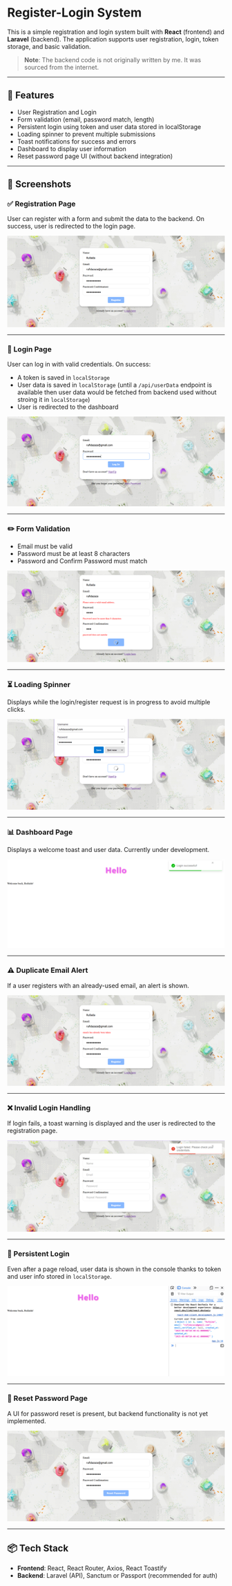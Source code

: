 # Register-Login System

This is a simple registration and login system built with **React** (frontend) and **Laravel** (backend). The application supports user registration, login, token storage, and basic validation.
>**Note**: The backend code is not originally written by me. It was sourced from the internet.
---

## 🔧 Features

- User Registration and Login
- Form validation (email, password match, length)
- Persistent login using token and user data stored in localStorage
- Loading spinner to prevent multiple submissions
- Toast notifications for success and errors
- Dashboard to display user information
- Reset password page UI (without backend integration)

---

## 📸 Screenshots

### ✅ Registration Page  
User can register with a form and submit the data to the backend. On success, user is redirected to the login page.

![Registration Page](./screenshots/Screenshot%20(1).png)

---

### 🔐 Login Page  
User can log in with valid credentials. On success:
- A token is saved in `localStorage`
- User data is saved in `localStorage` (until a `/api/userData` endpoint is available then user data would be fetched from backend used without stroing it in `localStorage`)
- User is redirected to the dashboard

![Login Page](./screenshots/Screenshot%20(2).png)

---

### ✏️ Form Validation  
- Email must be valid
- Password must be at least 8 characters
- Password and Confirm Password must match

![Form Validation](./screenshots/Screenshot%20(10).png)

---

### ⏳ Loading Spinner  
Displays while the login/register request is in progress to avoid multiple clicks.

![Loading Spinner](./screenshots/Screenshot%20(3).png)

---

### 📊 Dashboard Page  
Displays a welcome toast and user data. Currently under development.

![Dashboard Page](./screenshots/Screenshot%20(4).png)

---

### ⚠️ Duplicate Email Alert  
If a user registers with an already-used email, an alert is shown.

![Duplicate Email Alert](./screenshots/Screenshot%20(5).png)

---

### ❌ Invalid Login Handling  
If login fails, a toast warning is displayed and the user is redirected to the registration page.

![Invalid Login Warning](./screenshots/Screenshot%20(7).png)

---

### 🔁 Persistent Login  
Even after a page reload, user data is shown in the console thanks to token and user info stored in `localStorage`.

![Persistent User Data](./screenshots/Screenshot%20(8).png)

---

### 🔐 Reset Password Page  
A UI for password reset is present, but backend functionality is not yet implemented.

![Reset Password](./screenshots/Screenshot%20(9).png)

---

## 📦 Tech Stack

- **Frontend**: React, React Router, Axios, React Toastify
- **Backend**: Laravel (API), Sanctum or Passport (recommended for auth)
